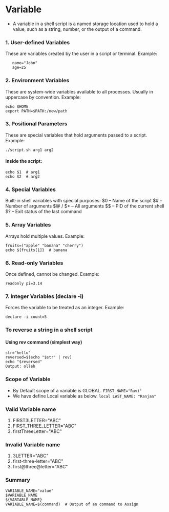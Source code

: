 # Variable

* A variable in a shell script is a named storage location used to hold a value, such as a string, number, or the output of a command.

### 1. User-defined Variables
These are variables created by the user in a script or terminal.
Example:
```
   name="John"
   age=25
```
### 2. Environment Variables
These are system-wide variables available to all processes.
Usually in uppercase by convention.
Example:
```
echo $HOME
export PATH=$PATH:/new/path
```
### 3. Positional Parameters
These are special variables that hold arguments passed to a script.
Example:
```
./script.sh arg1 arg2
```
#### Inside the script:
```
echo $1  # arg1
echo $2  # arg2
```
### 4. Special Variables
Built-in shell variables with special purposes:
$0 – Name of the script
$# – Number of arguments
$@ / $* – All arguments
$$ – PID of the current shell
$? – Exit status of the last command

### 5. Array Variables
Arrays hold multiple values.
Example:
```
fruits=("apple" "banana" "cherry")
echo ${fruits[1]}  # banana
```
### 6. Read-only Variables
Once defined, cannot be changed.
Example:
```
readonly pi=3.14
```

### 7. Integer Variables (declare -i)
Forces the variable to be treated as an integer.
Example:
```
declare -i count=5
```

### To reverse a string in a shell script
#### Using rev command (simplest way)
```
str="hello"
reversed=$(echo "$str" | rev)
echo "$reversed"
Output: olleh
```

### Scope of Variable
* By Default scope of a variable is GLOBAL. 
    ```FIRST_NAME="Ravi"```
* We have define Local variable as below.
    ```local LAST_NAME: "Ranjan"```
    
### Valid Variable name
1. FIRST3LETTER="ABC"
2. FIRST_THREE_LETTER="ABC"
3. firstThreeLetter="ABC"

### Invalid Variable name
1. 3LETTER="ABC"
2. first-three-letter="ABC"
3. first@three@letter="ABC"

### Summary
```
VARIABLE_NAME="value"
$VARIABLE_NAME
${VARIABLE_NAME}
VARIABLE_NAME=$(command)  # Output of an command to Assign
```
